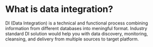 # What is data integration?
DI (Data Integration) is a technical and functional process combining information from different databases into meningful format.
Industry standard DI solution would help you with data discovery, monitoring, cleansing, and delivery from multiple sources to target platform.





